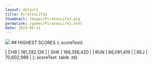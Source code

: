 ```yaml
---
layout: default
title: PiratesLife2
thumbnail: images/PiratesLife2.png
permalink: /games/PiratesLife2.html
date: 2024-06-11
---
```


<img src="../images/PiratesLife2.png" class="gameThumbnail img-fluid mx-auto align-middle">
## HIGHEST SCORES
{:.scoreText}

| CHR | 181,282,126 | 
| SHK | 166,356,420 | 
| RUN | 86,091,419 | 
| REJ | 70,602,988 | 
{:.scoreText .table .td}
